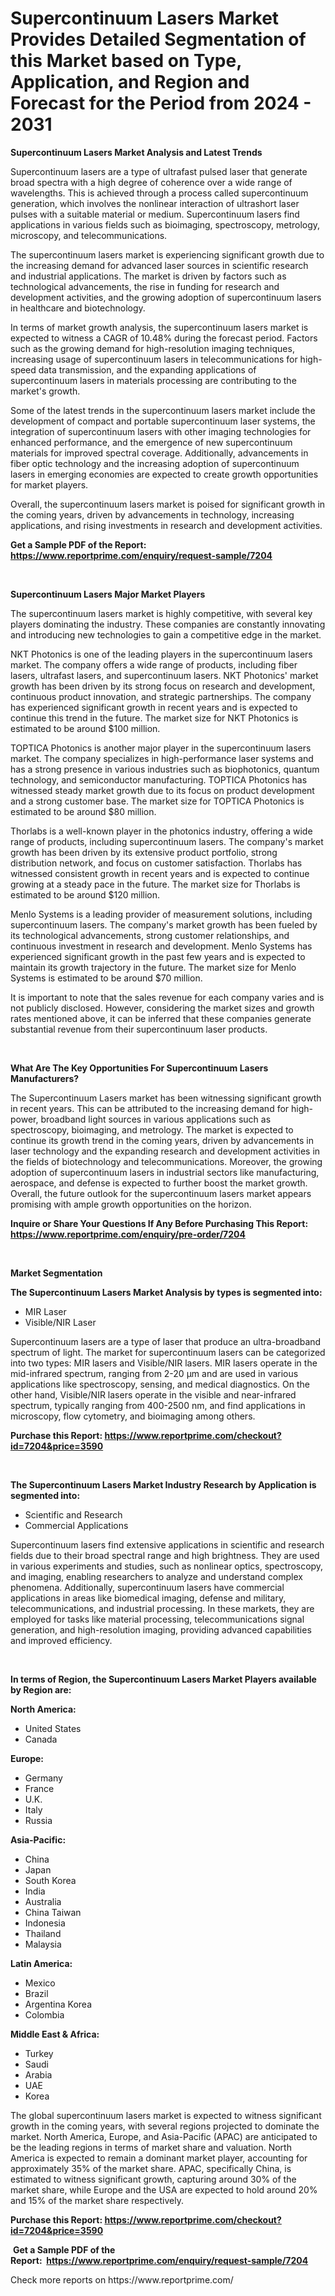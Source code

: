 <p><h1>Supercontinuum Lasers Market Provides Detailed Segmentation of this Market based on Type, Application, and Region and Forecast for the Period from 2024 - 2031</h1></p><p><strong>Supercontinuum Lasers Market Analysis and Latest Trends</strong></p>
<p><p>Supercontinuum lasers are a type of ultrafast pulsed laser that generate broad spectra with a high degree of coherence over a wide range of wavelengths. This is achieved through a process called supercontinuum generation, which involves the nonlinear interaction of ultrashort laser pulses with a suitable material or medium. Supercontinuum lasers find applications in various fields such as bioimaging, spectroscopy, metrology, microscopy, and telecommunications.</p><p>The supercontinuum lasers market is experiencing significant growth due to the increasing demand for advanced laser sources in scientific research and industrial applications. The market is driven by factors such as technological advancements, the rise in funding for research and development activities, and the growing adoption of supercontinuum lasers in healthcare and biotechnology.</p><p>In terms of market growth analysis, the supercontinuum lasers market is expected to witness a CAGR of 10.48% during the forecast period. Factors such as the growing demand for high-resolution imaging techniques, increasing usage of supercontinuum lasers in telecommunications for high-speed data transmission, and the expanding applications of supercontinuum lasers in materials processing are contributing to the market's growth.</p><p>Some of the latest trends in the supercontinuum lasers market include the development of compact and portable supercontinuum laser systems, the integration of supercontinuum lasers with other imaging technologies for enhanced performance, and the emergence of new supercontinuum materials for improved spectral coverage. Additionally, advancements in fiber optic technology and the increasing adoption of supercontinuum lasers in emerging economies are expected to create growth opportunities for market players.</p><p>Overall, the supercontinuum lasers market is poised for significant growth in the coming years, driven by advancements in technology, increasing applications, and rising investments in research and development activities.</p></p>
<p><strong>Get a Sample PDF of the Report:&nbsp; <a href="https://www.reportprime.com/enquiry/request-sample/7204">https://www.reportprime.com/enquiry/request-sample/7204</a></strong></p>
<p>&nbsp;</p>
<p><strong>Supercontinuum Lasers Major Market Players</strong></p>
<p><p>The supercontinuum lasers market is highly competitive, with several key players dominating the industry. These companies are constantly innovating and introducing new technologies to gain a competitive edge in the market.</p><p>NKT Photonics is one of the leading players in the supercontinuum lasers market. The company offers a wide range of products, including fiber lasers, ultrafast lasers, and supercontinuum lasers. NKT Photonics' market growth has been driven by its strong focus on research and development, continuous product innovation, and strategic partnerships. The company has experienced significant growth in recent years and is expected to continue this trend in the future. The market size for NKT Photonics is estimated to be around $100 million.</p><p>TOPTICA Photonics is another major player in the supercontinuum lasers market. The company specializes in high-performance laser systems and has a strong presence in various industries such as biophotonics, quantum technology, and semiconductor manufacturing. TOPTICA Photonics has witnessed steady market growth due to its focus on product development and a strong customer base. The market size for TOPTICA Photonics is estimated to be around $80 million.</p><p>Thorlabs is a well-known player in the photonics industry, offering a wide range of products, including supercontinuum lasers. The company's market growth has been driven by its extensive product portfolio, strong distribution network, and focus on customer satisfaction. Thorlabs has witnessed consistent growth in recent years and is expected to continue growing at a steady pace in the future. The market size for Thorlabs is estimated to be around $120 million.</p><p>Menlo Systems is a leading provider of measurement solutions, including supercontinuum lasers. The company's market growth has been fueled by its technological advancements, strong customer relationships, and continuous investment in research and development. Menlo Systems has experienced significant growth in the past few years and is expected to maintain its growth trajectory in the future. The market size for Menlo Systems is estimated to be around $70 million.</p><p>It is important to note that the sales revenue for each company varies and is not publicly disclosed. However, considering the market sizes and growth rates mentioned above, it can be inferred that these companies generate substantial revenue from their supercontinuum laser products.</p></p>
<p>&nbsp;</p>
<p><strong>What Are The Key Opportunities For Supercontinuum Lasers Manufacturers?</strong></p>
<p><p>The Supercontinuum Lasers market has been witnessing significant growth in recent years. This can be attributed to the increasing demand for high-power, broadband light sources in various applications such as spectroscopy, bioimaging, and metrology. The market is expected to continue its growth trend in the coming years, driven by advancements in laser technology and the expanding research and development activities in the fields of biotechnology and telecommunications. Moreover, the growing adoption of supercontinuum lasers in industrial sectors like manufacturing, aerospace, and defense is expected to further boost the market growth. Overall, the future outlook for the supercontinuum lasers market appears promising with ample growth opportunities on the horizon.</p></p>
<p><strong>Inquire or Share Your Questions If Any Before Purchasing This Report: <a href="https://www.reportprime.com/enquiry/pre-order/7204">https://www.reportprime.com/enquiry/pre-order/7204</a></strong></p>
<p>&nbsp;</p>
<p><strong>Market Segmentation</strong></p>
<p><strong>The Supercontinuum Lasers Market Analysis by types is segmented into:</strong></p>
<p><ul><li>MIR Laser</li><li>Visible/NIR Laser</li></ul></p>
<p><p>Supercontinuum lasers are a type of laser that produce an ultra-broadband spectrum of light. The market for supercontinuum lasers can be categorized into two types: MIR lasers and Visible/NIR lasers. MIR lasers operate in the mid-infrared spectrum, ranging from 2-20 μm and are used in various applications like spectroscopy, sensing, and medical diagnostics. On the other hand, Visible/NIR lasers operate in the visible and near-infrared spectrum, typically ranging from 400-2500 nm, and find applications in microscopy, flow cytometry, and bioimaging among others.</p></p>
<p><strong>Purchase this Report:&nbsp;<a href="https://www.reportprime.com/checkout?id=7204&price=3590">https://www.reportprime.com/checkout?id=7204&price=3590</a></strong></p>
<p>&nbsp;</p>
<p><strong>The Supercontinuum Lasers Market Industry Research by Application is segmented into:</strong></p>
<p><ul><li>Scientific and Research</li><li>Commercial Applications</li></ul></p>
<p><p>Supercontinuum lasers find extensive applications in scientific and research fields due to their broad spectral range and high brightness. They are used in various experiments and studies, such as nonlinear optics, spectroscopy, and imaging, enabling researchers to analyze and understand complex phenomena. Additionally, supercontinuum lasers have commercial applications in areas like biomedical imaging, defense and military, telecommunications, and industrial processing. In these markets, they are employed for tasks like material processing, telecommunications signal generation, and high-resolution imaging, providing advanced capabilities and improved efficiency.</p></p>
<p>&nbsp;</p>
<p><strong>In terms of Region, the Supercontinuum Lasers Market Players available by Region are:</strong></p>
<p>
    <p> <strong> North America: </strong>
        <ul>
            <li>United States</li>
            <li>Canada</li>
        </ul>
        </p> 
    <p> <strong> Europe: </strong>
        <ul>
            <li>Germany</li>
            <li>France</li>
            <li>U.K.</li>
            <li>Italy</li>
            <li>Russia</li>
        </ul>
        </p> 
    <p> <strong> Asia-Pacific: </strong>
        <ul>
            <li>China</li>
            <li>Japan</li>
            <li>South Korea</li>
            <li>India</li>
            <li>Australia</li>
            <li>China Taiwan</li>
            <li>Indonesia</li>
            <li>Thailand</li>
            <li>Malaysia</li>
        </ul>
        </p> 
    <p> <strong> Latin America: </strong>
        <ul>
            <li>Mexico</li>
            <li>Brazil</li>
            <li>Argentina Korea</li>
            <li>Colombia</li>
        </ul>
        </p> 
    <p> <strong> Middle East & Africa: </strong>
        <ul>
            <li>Turkey</li>
            <li>Saudi</li>
            <li>Arabia</li>
            <li>UAE</li>
            <li>Korea</li>
        </ul>
    </p>
    </p>
<p><p>The global supercontinuum lasers market is expected to witness significant growth in the coming years, with several regions projected to dominate the market. North America, Europe, and Asia-Pacific (APAC) are anticipated to be the leading regions in terms of market share and valuation. North America is expected to remain a dominant market player, accounting for approximately 35% of the market share. APAC, specifically China, is estimated to witness significant growth, capturing around 30% of the market share, while Europe and the USA are expected to hold around 20% and 15% of the market share respectively.</p></p>
<p><strong>Purchase this Report: <a href="https://www.reportprime.com/checkout?id=7204&price=3590">https://www.reportprime.com/checkout?id=7204&price=3590</a></strong></p>
<p>&nbsp;<strong>Get a Sample PDF of the Report:&nbsp;&nbsp;<a href="https://www.reportprime.com/enquiry/request-sample/7204">https://www.reportprime.com/enquiry/request-sample/7204</a></strong></p>
<p><strong></strong></p>
<p>Check more reports on https://www.reportprime.com/</p>
